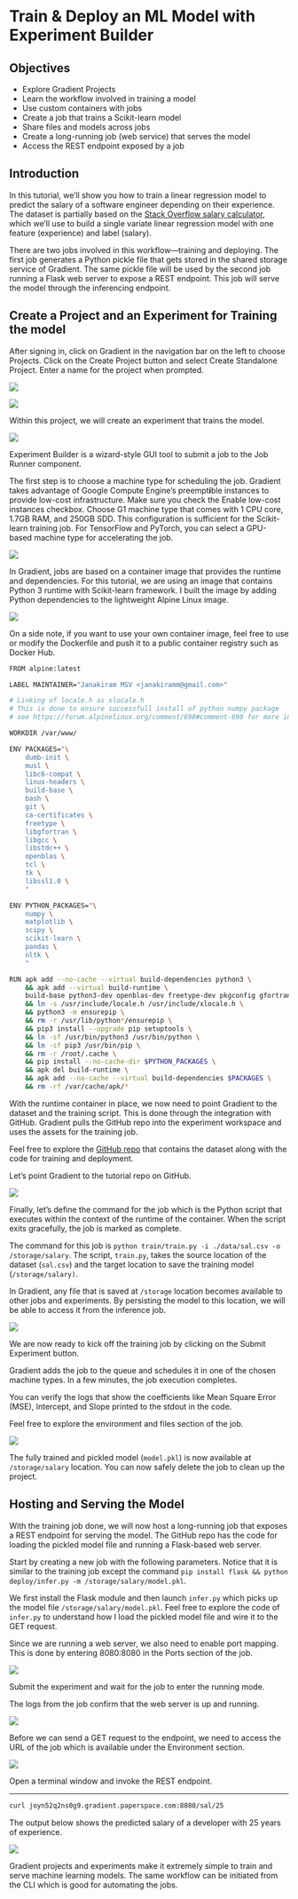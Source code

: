 # Train & Deploy an ML Model with Experiment Builder

## **Objectives**

* Explore Gradient Projects
* Learn the workflow involved in training a model
* Use custom containers with jobs
* Create a job that trains a Scikit-learn model
* Share files and models across jobs
* Create a long-running job \(web service\) that serves the model
* Access the REST endpoint exposed by a job

## **Introduction**

In this tutorial, we’ll show you how to train a linear regression model to predict the salary of a software engineer depending on their experience. The dataset is partially based on the [Stack Overflow salary calculator](https://stackoverflow.com/company/salary), which we’ll use to build a single variate linear regression model with one feature \(experience\) and label \(salary\).

There are two jobs involved in this workflow—training and deploying. The first job generates a Python pickle file that gets stored in the shared storage service of Gradient. The same pickle file will be used by the second job running a Flask web server to expose a REST endpoint. This job will serve the model through the inferencing endpoint.

## **Create a Project and an Experiment for Training the model**

After signing in, click on Gradient in the navigation bar on the left to choose Projects. Click on the Create Project button and select Create Standalone Project. Enter a name for the project when prompted.

![](https://lh3.googleusercontent.com/b7O_l1-o7eakfDg9o9qJ9g00ye58yBzNdz8GpBPe1UNMFXRLBrKGG9-ISS6ySYixM_J4K_B0sjRMB35lMCY-L5o1xy35RKoNvkK9DJRZxJwKhfcBllvGTeb8ISutT3COkilDIzZf)

![](https://lh5.googleusercontent.com/Gs3Et4WOxDpXvX3GNbpi01kzrCJRt8dz3HUAsZo3biskWeX0y_wtOP6jf8zrWlcPt9pPIkWYOg4kPWg4qDIxgWK67p4wpyoblTGLe9pJWhlH9Ic1tVWuBc1f2gIwPiDx6NALnBwq)

Within this project, we will create an experiment that trains the model.

![](https://lh4.googleusercontent.com/sT36nm05vKwzHerzVFzIIcoZkNz-y276d92Ca4COxVa-XRlbugowz1nEVBNP4d3iiqRRXbfg5xOcDlaIGEpf-gemNsF5GfuPSJsPmhqACBUWqHrpXHP5HHrMiqGQsyEHgXL8S6t4)

Experiment Builder is a wizard-style GUI tool to submit a job to the Job Runner component.

The first step is to choose a machine type for scheduling the job. Gradient takes advantage of Google Compute Engine’s preempt**i**ble instances to provide low-cost infrastructure. Make sure you check the Enable low-cost instances checkbox. Choose G1 machine type that comes with 1 CPU core, 1.7GB RAM, and 250GB SDD. This configuration is sufficient for the Scikit-learn training job. For TensorFlow and PyTorch, you can select a GPU-based machine type for accelerating the job.

![](https://lh5.googleusercontent.com/ffAyjA9PSN3z-S7yeD5csih4FBhQAIXCzbkleqeeIRyXGKsTMzo2a3T93HUYp8YFN1XaiWK6puCcKJEMdioiDvbb-uiY16zcffyhV5wNKFxFs7WBSQ4i3IYXbVwdvQkWtC9jI5Ni)

In Gradient, jobs are based on a container image that provides the runtime and dependencies. For this tutorial, we are using an image that contains Python 3 runtime with Scikit-learn framework. I built the image by adding Python dependencies to the lightweight Alpine Linux image.  

![](https://lh5.googleusercontent.com/6n0Ef8BYBstWWKppitRAmKwmiZxI17IKxcRebunmuzUxGl9OQAGJNNthSXoJhvHyWiJoeTvzK_txk_tYo1Mj3XR_vL2hd8AGBuX2ZO_-c4UVXQ6JPtYjXDQKc1bkGKc_jzyMwdDD)

On a side note, if you want to use your own container image, feel free to use or modify the Dockerfile and push it to a public container registry such as Docker Hub.

```bash
FROM alpine:latest

LABEL MAINTAINER="Janakiram MSV <janakiramm@gmail.com>"

# Linking of locale.h as xlocale.h
# This is done to ensure successfull install of python numpy package
# see https://forum.alpinelinux.org/comment/690#comment-690 for more information.

WORKDIR /var/www/

ENV PACKAGES="\
    dumb-init \
    musl \
    libc6-compat \
    linux-headers \
    build-base \
    bash \
    git \
    ca-certificates \
    freetype \
    libgfortran \
    libgcc \
    libstdc++ \
    openblas \
    tcl \
    tk \
    libssl1.0 \
    "

ENV PYTHON_PACKAGES="\
    numpy \
    matplotlib \
    scipy \
    scikit-learn \
    pandas \
    nltk \
    "

RUN apk add --no-cache --virtual build-dependencies python3 \
    && apk add --virtual build-runtime \
    build-base python3-dev openblas-dev freetype-dev pkgconfig gfortran \
    && ln -s /usr/include/locale.h /usr/include/xlocale.h \
    && python3 -m ensurepip \
    && rm -r /usr/lib/python*/ensurepip \
    && pip3 install --upgrade pip setuptools \
    && ln -sf /usr/bin/python3 /usr/bin/python \
    && ln -sf pip3 /usr/bin/pip \
    && rm -r /root/.cache \
    && pip install --no-cache-dir $PYTHON_PACKAGES \
    && apk del build-runtime \
    && apk add --no-cache --virtual build-dependencies $PACKAGES \
    && rm -rf /var/cache/apk/*

```

With the runtime container in place, we now need to point Gradient to the dataset and the training script. This is done through the integration with GitHub. Gradient pulls the GitHub repo into the experiment workspace and uses the assets for the training job.

Feel free to explore the [GitHub repo](https://github.com/janakiramm/Salary.git) that contains the dataset along with the code for training and deployment.

Let’s point Gradient to the tutorial repo on GitHub.

![](https://lh6.googleusercontent.com/HyhJ1-1p00POBKtsG4bl1axKcYQOCz880CRVrdDS9g82qb9-ptSyDYittaXOHstxraiWZd3YcNlqwUUgyAOuf3aTJY3birXJMjXYKusmeMIfQXIAvl29HXjuRHAVpm7omTr6Y82x)

Finally, let’s define the command for the job which is the Python script that executes within the context of the runtime of the container. When the script exits gracefully, the job is marked as complete.

The command for this job is `python train/train.py -i ./data/sal.csv -o /storage/salary`. The script, `train.py`, takes the source location of the dataset \(`sal.csv`\) and the target location to save the training model \(`/storage/salary)`.

In Gradient, any file that is saved at `/storage` location becomes available to other jobs and experiments. By persisting the model to this location, we will be able to access it from the inference job.

![](https://lh4.googleusercontent.com/uMi5VCHRM-bIpvMrM0lpFcVSbwTI4q3y1JdIk5w_l08hg0eKyHcaOvUlaCtIg9oTamIEgX7q3JW5dr3FeR6YW54Gd_JLM_0NDpHLVU_r7wBf-3P2xasZ6MTIuA9kAic4hsVbguEO)

We are now ready to kick off the training job by clicking on the Submit Experiment button.

Gradient adds the job to the queue and schedules it in one of the chosen machine types. In a few minutes, the job execution completes.

You can verify the logs that show the coefficients like Mean Square Error \(MSE\), Intercept, and Slope printed to the stdout in the code.

Feel free to explore the environment and files section of the job.

![](https://lh3.googleusercontent.com/XtstOTN1HDpTq-EODcD4g9iSypT70Vu_yhCTYAIdea0c4iKG0qZnC_XkjX1YAEPcH8XhmKbRryGMNIghn2m5VV3Vf8Z2f2sBYotL2j8SDosrZxiERcZGY_WylDJJUlR__GP13wLQ)

The fully trained and pickled model \(`model.pkl`\) is now available at `/storage/salary` location. You can now safely delete the job to clean up the project.

## **Hosting and Serving the Model**

With the training job done, we will now host a long-running job that exposes a REST endpoint for serving the model. The GitHub repo has the code for loading the pickled model file and running a Flask-based web server.

Start by creating a new job with the following parameters. Notice that it is similar to the training job except the command `pip install flask && python deploy/infer.py -m /storage/salary/model.pkl`.

We first install the Flask module and then launch `infer.py` which picks up the model file `/storage/salary/model.pkl`. Feel free to explore the code of `infer.py` to understand how I load the pickled model file and wire it to the GET request.

Since we are running a web server, we also need to enable port mapping. This is done by entering 8080:8080 in the Ports section of the job.

![](https://lh3.googleusercontent.com/w0SWsgKE2hQ7DlKZrKeSntlWssuVc-pz8E8mFyVxJhBll3fcmWnJrrMevU0py9PS2gtF78uRskM76G21vQvbdQuSHjBeX6uV1st_OlSdjtAflcQK2uKUrQfYEwUnvCBVgzCi5SZ0)

Submit the experiment and wait for the job to enter the running mode.

The logs from the job confirm that the web server is up and running.

![](https://lh5.googleusercontent.com/uBLUkUhS6jWYLI_UPHb5I2guMhaa4yiU9Do1VgdQ9bFBIIv3B8-xaIx51RrqSAeTuhGOLnBlV0tjSODiNkdKVoCKODjIlA01PLbFAK2x5ob7Jh6mUNS8cqlj3qVlBamGpBBrJUSp)

Before we can send a GET request to the endpoint, we need to access the URL of the job which is available under the Environment section.

![](https://lh3.googleusercontent.com/CX17z7EsfFN_q29WuZ_U0i9OZWd-jQtroixeBACAWgFeEDrwxnjjaRamvbmgnFmjZ-92uQqapA4cHFYLhglpW7wGlMMO-leYO26it9ICmTEDBg49vR0XiOtDzdUjwad0T93mm2Im)

Open a terminal window and invoke the REST endpoint.  
****

```bash
curl joyn52q2ns0g9.gradient.paperspace.com:8080/sal/25
```

The output below shows the predicted salary of a developer with 25 years of experience.

![](https://lh3.googleusercontent.com/5sA0kJRe0IK7Fk6qiffPuc-6lBH8Uv2JOljfIF_OV8I5xlGpOAPr-OEg9135evnwXYSMRzXaoy2LVO8Pwf5J-Cyg30Q1KknwbUQBVEOFfHtxqnjHs2IcxKeU2aLUINWN1Hk7VP66)

Gradient projects and experiments make it extremely simple to train and serve machine learning models. The same workflow can be initiated from the CLI which is good for automating the jobs.  


